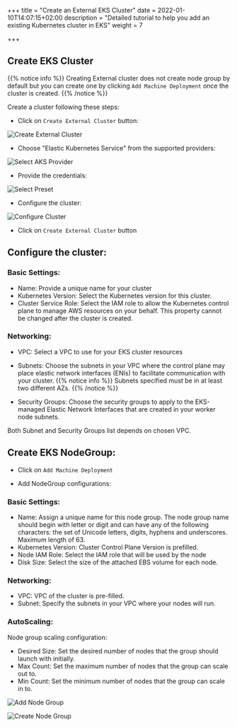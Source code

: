 +++
title = "Create an External EKS Cluster"
date = 2022-01-10T14:07:15+02:00
description = "Detailed tutorial to help you add an existing Kubernetes cluster in EKS"
weight = 7

+++

## Create EKS Cluster

{{% notice info %}}
Creating External cluster does not create node group by default but you can create one by clicking `Add Machine Deployment` once the cluster is created.
{{% /notice %}}

Create a cluster following these steps:

- Click on `Create External Cluster` button:

![Create External Cluster](/img/kubermatic/main/tutorials/external_clusters/create_external_cluster.png "Create External Cluster")

- Choose "Elastic Kubernetes Service" from the supported providers:

![Select AKS Provider](/img/kubermatic/main/tutorials/external_clusters/eks_selection.png "Select EKS Provider")

- Provide the credentials:

![Select Preset](/img/kubermatic/main/tutorials/external_clusters/select_eks_preset.png "Select Preset")

- Configure the cluster:

![Configure Cluster](/img/kubermatic/main/tutorials/external_clusters/eks_settings.png "Configure Cluster")

- Click on `Create External Cluster` button

## Configure the cluster:

### Basic Settings:
- Name: Provide a unique name for your cluster
- Kubernetes Version: Select the Kubernetes version for this cluster.
- Cluster Service Role: Select the IAM role to allow the Kubernetes control plane to manage AWS resources on your behalf. This property cannot be changed after the cluster is created.

### Networking:
- VPC: Select a VPC to use for your EKS cluster resources

- Subnets: Choose the subnets in your VPC where the control plane may place elastic network interfaces (ENIs) to facilitate communication with your cluster.
{{% notice info %}}
Subnets specified must be in at least two different AZs.
{{% /notice %}}

- Security Groups: Choose the security groups to apply to the EKS-managed Elastic Network Interfaces that are created in your worker node subnets.

Both Subnet and Security Groups list depends on chosen VPC.

## Create EKS NodeGroup:

- Click on `Add Machine Deployment`

- Add NodeGroup configurations:

### Basic Settings:
- Name: Assign a unique name for this node group.
  The node group name should begin with letter or digit and can have any of the following characters: the set of Unicode letters, digits, hyphens and underscores. Maximum length of 63.
- Kubernetes Version: Cluster Control Plane Version is prefilled.
- Node IAM Role: Select the IAM role that will be used by the node
- Disk Size: Select the size of the attached EBS volume for each node.

### Networking:
- VPC: VPC of the cluster is pre-filled.
- Subnet: Specify the subnets in your VPC where your nodes will run.

### AutoScaling:
Node group scaling configuration:
- Desired Size: Set the desired number of nodes that the group should launch with initially.
- Max Count: Set the maximum number of nodes that the group can scale out to.
- Min Count: Set the minimum number of nodes that the group can scale in to.

![Add Node Group](/img/kubermatic/main/tutorials/external_clusters/add_md.png "Add Node Group")

![Create Node Group](/img/kubermatic/main/tutorials/external_clusters/create_eks_md.png "Create Node Group")
